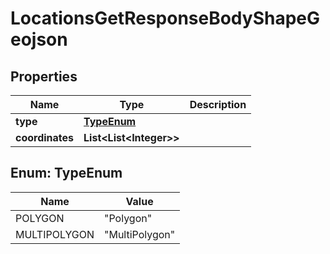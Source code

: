 

# LocationsGetResponseBodyShapeGeojson


## Properties

| Name | Type | Description |
|------------ | ------------- | ------------- |
|**type** | [**TypeEnum**](#TypeEnum) |  |
|**coordinates** | **List&lt;List&lt;Integer&gt;&gt;** |  |



## Enum: TypeEnum

| Name | Value |
|---- | -----|
| POLYGON | &quot;Polygon&quot; |
| MULTIPOLYGON | &quot;MultiPolygon&quot; |



